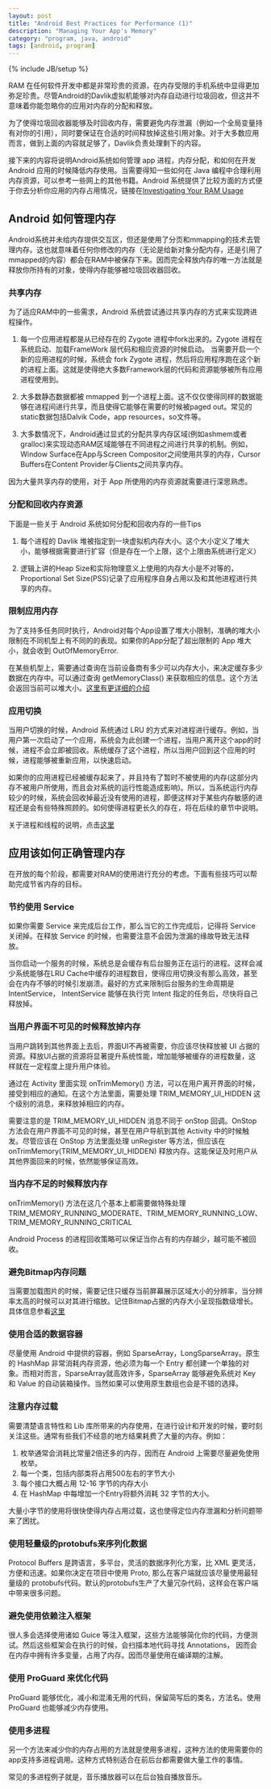 ```yaml
---
layout: post
title: "Android Best Practices for Performance (1)"
description: "Managing Your App's Memory"
category: "program, java, android"
tags: [android, program]
---
```

{% include JB/setup %}

RAM 在任何软件开发中都是非常珍贵的资源，在内存受限的手机系统中显得更加弥足珍贵。尽管Android的Davlik虚拟机能够对内存自动进行垃圾回收，但这并不意味着你能忽略你的应用对内存的分配和释放。

为了使得垃圾回收器能够及时回收内存，需要避免内存泄漏（例如一个全局变量持有对你的引用），同时要保证在合适的时间释放掉这些引用对象。对于大多数应用而言，做到上面的内容就足够了，Davlik负责处理剩下的内容。

接下来的内容将说明Android系统如何管理 app 进程，内存分配，和如何在开发 Android 应用的时候降低内存使用。当需要得知一些如何在 Java 编程中合理利用内存资源，可以参考一些网上的其他书籍。Android 系统提供了比较方面的方式便于你去分析你应用的内存占用情况，链接在[Investigating Your RAM Usage](http://developer.android.com/intl/zh-tw/tools/debugging/debugging-memory.html)

## Android 如何管理内存

Android系统并未给内存提供交互区，但还是使用了分页和mmapping的技术去管理内存。这也就意味着任何你修改的内存（无论是给新对象分配内存，还是引用了mmapped的内容）都会在RAM中被保存下来。因而完全释放内存的唯一方法就是释放你所持有的对象，使得内存能够被垃圾回收器回收。

### 共享内存

为了适应RAM中的一些需求，Android 系统尝试通过共享内存的方式来实现跨进程操作。

1. 每一个应用进程都是从已经存在的 Zygote 进程中fork出来的。Zygote 进程在系统启动、加载FrameWork 层代码和相应资源的时候启动。 当需要开启一个新的应用进程的时候，系统会 fork Zygote 进程，然后将应用程序跑在这个新的进程上面。这就是使得绝大多数Framework层的代码和资源能够被所有应用进程使用到。

2. 大多数静态数据都被 mmapped 到一个进程上面。这不仅仅使得同样的数据能够在进程间进行共享，而且使得它能够在需要的时候被paged out。常见的static数据包括Dalvik Code，app resources，so文件等。

3. 大多数情况下，Android通过显式的分配共享内存区域(例如ashmem或者gralloc)来实现动态RAM区域能够在不同进程之间进行共享的机制。例如，Window Surface在App与Screen Compositor之间使用共享的内存，Cursor Buffers在Content Provider与Clients之间共享内存。

因为大量共享内存的使用，对于 App 所使用的内存资源就需要进行深思熟虑。

### 分配和回收内存资源

下面是一些关于 Android 系统如何分配和回收内存的一些Tips

1. 每个进程的 Davlik 堆被指定到一块虚拟机内存大小。这个大小定义了堆大小，能够根据需要进行扩容（但是存在一个上限，这个上限由系统进行定义）

2. 逻辑上讲的Heap Size和实际物理意义上使用的内存大小是不对等的，Proportional Set Size(PSS)记录了应用程序自身占用以及和其他进程进行共享的内存。

### 限制应用内存

为了支持多任务同时执行，Android对每个App设置了堆大小限制，准确的堆大小限制在不同机型上有不同的的表现。如果你的App分配了超出限制的 App 堆大小，就会收到 OutOfMemoryError.

在某些机型上，需要通过查询在当前设备商有多少可以内存大小，来决定缓存多少数据在内存中。可以通过查询 getMemoryClass() 来获取相应的信息。这个方法会返回当前可以堆大小。[这里有更详细的介绍](http://developer.android.com/intl/zh-tw/training/articles/memory.html#CheckHowMuchMemory)

### 应用切换

当用户切换的时候，Android 系统通过 LRU 的方式来对进程进行缓存。例如，当用户第一次启动了一个应用，系统会为此创建一个进程，当用户离开这个app的时候，进程不会立即被回收。系统缓存了这个进程，所以当用户回到这个应用的时候，进程能够被重新应用，以快速启动。

如果你的应用进程已经被缓存起来了，并且持有了暂时不被使用的内存(这部分内存不被用户所使用，而且会对系统的运行性能造成影响)。所以，当系统运行内存较少的时候，系统会回收掉最近没有使用的进程，即便这样对于某些内存敏感的进程还是会有些特殊照顾的。如何使得进程更长久的存在，将在后续的章节中说明。

关于进程和线程的说明，点击[这里](http://developer.android.com/intl/zh-cn/guide/components/processes-and-threads.html)

## 应用该如何正确管理内存

在开放的每个阶段，都需要对RAM的使用进行充分的考虑。下面有些技巧可以帮助完成节省内存的目标。

### 节约使用 Service

如果你需要 Service 来完成后台工作，那么当它的工作完成后，记得将 Service 关闭掉。在释放 Service 的时候，也需要注意不会因为泄漏的缘故导致无法释放。

当你启动一个服务的时候，系统总是会缓存有后台服务正在运行的进程。这样会减少系统能够在LRU Cache中缓存的进程数目，使得应用切换没有那么高效，甚至会在内存不够的时候引发崩溃。最好的方式来限制后台服务的生命周期是 IntentService， IntentService 能够在执行完 Intent 指定的任务后，尽快将自己释放掉。

### 当用户界面不可见的时候释放掉内存

当用户跳转到其他界面上去后，界面UI不再被需要，你应该尽快释放被 UI 占据的资源。释放UI占据的资源将显著提升系统性能，增加能够被缓存的进程数量，这样就在一定程度上提升用户体验。

通过在 Activity 里面实现 onTrimMemory() 方法，可以在用户离开界面的时候，接受到相应的通知。在这个方法里面，需要处理 TRIM_MEMORY_UI_HIDDEN 这个级别的消息，来释放掉相应的内存。

需要注意的是 TRIM_MEMORY_UI_HIDDEN 消息不同于 onStop 回调。OnStop 方法会在用户界面不可见的时候，甚至在用户导航到其他 Activity 中的时候触发。尽管应该在 OnStop 方法里面处理 unRegister 等方法，但应该在 onTrimMemory(TRIM_MEMORY_UI_HIDDEN) 释放内存。这能保证及时用户从其他界面回来的时候，依然能够保证高效。

### 当内存不足的时候释放内存

onTrimMemory() 方法在这几个基本上都需要做特殊处理
TRIM_MEMORY_RUNNING_MODERATE、TRIM_MEMORY_RUNNING_LOW、TRIM_MEMORY_RUNNING_CRITICAL

Android Process 的进程回收策略可以保证当你占有的内存越少，越可能不被回收。

### 避免Bitmap内存问题

当需要加载图片的时候，需要记住只缓存当前屏幕展示区域大小的分辨率，当分辨率太高的时候可以对其进行缩放。记住Bitmap占据的内存大小呈现指数级增长。具体信息参看[这里](http://developer.android.com/intl/zh-tw/training/displaying-bitmaps/manage-memory.html)

### 使用合适的数据容器

尽量使用 Android 中提供的容器，例如 SparseArray，LongSparseArray。原生的 HashMap 非常消耗内存资源，他必须为每一个 Entry 都创建一个单独的对象。而相对而言，SparseArray就高效许多，SparseArray 能够避免系统对 Key 和 Value 的自动装箱操作。当然如果可以使用原生数组也会是不错的选择。

### 注意内存过载

需要清楚语言特性和 Lib 库所带来的内存使用，在进行设计和开发的时候，要时刻关注这些。通常有些我们不经意的地方结果耗费了大量的内存。例如：

1. 枚举通常会消耗比常量2倍还多的内存，因而在 Android 上需要尽量避免使用 枚举。
2. 每一个类，包括内部类将占用500左右的字节大小
3. 每个接口大概占用 12-16 字节的内存大小
4. 在 HashMap 中每增加一个Entry将额外消耗 32 字节的大小。

大量小字节的使用将很快使得内存占用过载，这也使得定位内存泄漏和分析问题带来了困扰。

### 使用轻量级的protobufs来序列化数据

Protocol Buffers 是跨语言，多平台，灵活的数据序列化方案，比 XML 更灵活，方便和迅速。如果你决定在项目中使用 Proto, 那么在客户端就应该尽量使用最轻量级的 protobufs代码。默认的protobufs生产了大量冗杂代码，这样会在客户端中带来很多问题。

### 避免使用依赖注入框架

很人多会选择使用诸如 Guice 等注入框架，这些方法能够简化你的代码，方便测试。然后这些框架会在执行的时候，会扫描本地代码寻找 Annotations， 因而会在内存中拥有许多变量，占用了内存。因而尽量使用在编译期的注解。

### 使用 ProGuard 来优化代码

ProGuard 能够优化，减小和混淆无用的代码，保留简写后的类名，方法名。使用 ProGuard 也能够减少内存使用。

### 使用多进程

另一个方法来减少你的内存占用的方法就是使用多进程，这种方法的使用需要你的app支持多进程调用。这种方式特别适合在前后台都需要做大量工作的事情。

常见的多进程例子就是，音乐播放器可以在后台独自播放音乐。
